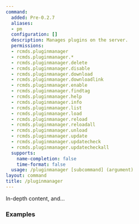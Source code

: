 ```yaml
---
command:
  added: Pre-0.2.7
  aliases:
  - pm
  configuration: []
  description: Manages plugins on the server.
  permissions:
  - rcmds.pluginmanager
  - rcmds.pluginmanager.*
  - rcmds.pluginmanager.delete
  - rcmds.pluginmanager.disable
  - rcmds.pluginmanager.download
  - rcmds.pluginmanager.downloadlink
  - rcmds.pluginmanager.enable
  - rcmds.pluginmanager.findtag
  - rcmds.pluginmanager.help
  - rcmds.pluginmanager.info
  - rcmds.pluginmanager.list
  - rcmds.pluginmanager.load
  - rcmds.pluginmanager.reload
  - rcmds.pluginmanager.reloadall
  - rcmds.pluginmanager.unload
  - rcmds.pluginmanager.update
  - rcmds.pluginmanager.updatecheck
  - rcmds.pluginmanager.updatecheckall
  supports:
    name-completion: false
    time-format: false
  usage: /pluginmanager [subcommand] (argument)
layout: command
title: /pluginmanager
---
```


In-depth content, and...

### Examples

